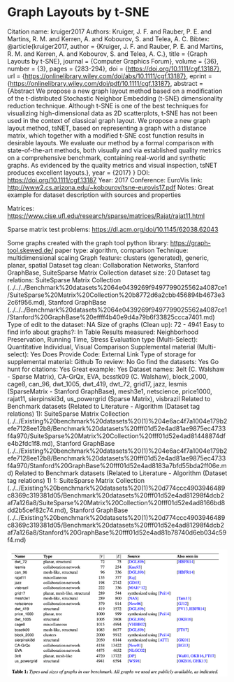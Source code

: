 # Graph Layouts by t-SNE

Citation name: kruiger2017
Authors: Kruiger, J. F. and Rauber, P. E. and Martins, R. M. and Kerren, A. and Kobourov, S. and Telea, A. C.
Bibtex: @article{kruiger2017,
author = {Kruiger, J. F. and Rauber, P. E. and Martins, R. M. and Kerren, A. and Kobourov, S. and Telea, A. C.},
title = {Graph Layouts by t-SNE},
journal = {Computer Graphics Forum},
volume = {36},
number = {3},
pages = {283-294},
doi = {https://doi.org/10.1111/cgf.13187},
url = {https://onlinelibrary.wiley.com/doi/abs/10.1111/cgf.13187},
eprint = {https://onlinelibrary.wiley.com/doi/pdf/10.1111/cgf.13187},
abstract = {Abstract We propose a new graph layout method based on a modification of the t-distributed Stochastic Neighbor Embedding (t-SNE) dimensionality reduction technique. Although t-SNE is one of the best techniques for visualizing high-dimensional data as 2D scatterplots, t-SNE has not been used in the context of classical graph layout. We propose a new graph layout method, tsNET, based on representing a graph with a distance matrix, which together with a modified t-SNE cost function results in desirable layouts. We evaluate our method by a formal comparison with state-of-the-art methods, both visually and via established quality metrics on a comprehensive benchmark, containing real-world and synthetic graphs. As evidenced by the quality metrics and visual inspection, tsNET produces excellent layouts.},
year = {2017}
}
DOI: https://doi.org/10.1111/cgf.13187
Year: 2017
Conference: EuroVis
link: http://www2.cs.arizona.edu/~kobourov/tsne-eurovis17.pdf
Notes: Great example for dataset description with sources and properties

Matrices: https://www.cise.ufl.edu/research/sparse/matrices/Rajat/rajat11.html

Sparse matrix test problems:
https://dl.acm.org/doi/10.1145/62038.62043

Some graphs created with the graph tool python library: https://graph-tool.skewed.de/
paper type: algorithm, comparison
Technique: multidimensional scaling
Graph feature: clusters (generated), generic, planar, spatial
Dataset tag clean: Collaboration Networks, Stanford GraphBase, SuiteSparse Matrix Collection
dataset size: 20
Dataset tag relations: SuiteSparse Matrix Collection (../../../Benchmark%20datasets%2064e0439269f9497799025562a4087ce1/SuiteSparse%20Matrix%20Collection%20b8772d6a2cbb456894b4673e32c6f956.md), Stanford GraphBase (../../../Benchmark%20datasets%2064e0439269f9497799025562a4087ce1/Stanford%20GraphBase%20effff4b40e9d4a79b6f33825ccca7401.md)
Type of edit to the dataset: NA
Size of graphs (Clean up): 72 - 4941
Easy to find info about graphs?: In Table
Results measured: Neighborhood Preservation, Running Time, Stress
Evaluation type (Multi-Select): Quantitative Individual, Visual Comparison
Supplemental material (Multi-select): Yes
Does Provide Code: External Link
Type of storage for supplemental material: Github
To review: No
Go find the datasets: Yes
Go hunt for citations: Yes
Great example: Yes
Dataset names: 3elt (C. Walshaw - Sparse Matrix), CA-GrQx, EVA, bcsstk09 (C. Walshaw), block_2000, cage8, can_96, dwt_1005, dwt_419, dwt_72, grid17, jazz, lesmis (SparseMatrix - Stanford GraphBase), mesh3e1, netscience, price1000, rajat11, sierpinski3d, us_powergrid (Sparse Matrix), visbrazil
Related to Benchmark datasets (Related to Literature - Algorithm (Dataset tag relations) 1): SuiteSparse Matrix Collection (../../Existing%20benchmark%20datasets%20(1)%204e6ac4f7a1004e179b2efe7128ee12b8/Benchmark%20datasets%20fff01d52e4ad81ae9875ec4733f4a970/SuiteSparse%20Matrix%20Collection%20fff01d52e4ad81448874dfe4b2fdc1f8.md), Stanford GraphBase (../../Existing%20benchmark%20datasets%20(1)%204e6ac4f7a1004e179b2efe7128ee12b8/Benchmark%20datasets%20fff01d52e4ad81ae9875ec4733f4a970/Stanford%20GraphBase%20fff01d52e4ad8183a7bfd55bda2ff06e.md)
Related to Benchmark datasets (Related to Literature - Algorithm (Dataset tag relations) 1) 1: SuiteSparse Matrix Collection (../../Existing%20benchmark%20datasets%20(1)%20d774ccc4903946489c8369c319381d05/Benchmark%20datasets%20fff01d52e4ad81298f4dcb2af7a126a8/SuiteSparse%20Matrix%20Collection%20fff01d52e4ad8166bd8dd2b5cef82c74.md), Stanford GraphBase (../../Existing%20benchmark%20datasets%20(1)%20d774ccc4903946489c8369c319381d05/Benchmark%20datasets%20fff01d52e4ad81298f4dcb2af7a126a8/Stanford%20GraphBase%20fff01d52e4ad81b78740d6eb034c59f4.md)

![Untitled](Graph%20Layouts%20by%20t-SNE%203af4ccbc89b547a38748745511744997/Untitled.png)